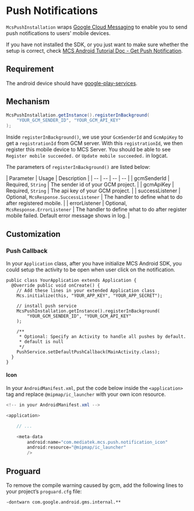 # Push Notifications

`McsPushInstallation` wraps [Google Cloud Messaging][gcm] to enable you to send push notifications to users' mobile devices.

If you have not installed the SDK, or you just want to make sure whether the setup is correct, check [MCS Android Tutorial Doc - Get Push Notification][sdk-tutorial-notif].

## Requirement

The android device should have [google-play-services][google-play-services].

## Mechanism

```java
McsPushInstallation.getInstance().registerInBackground(
    "YOUR_GCM_SENDER_ID", "YOUR_GCM_API_KEY"
);
```

Inside `registerInBackground()`, we use your `GcmSenderId` and `GcmApiKey` to get a `registrationId` from GCM server. With this `registrationId`, we then register this mobile device to MCS Server. You should be able to see `Register mobile succeeded.` or `Update mobile succeeded.` in logcat.

The parameters of `registerInBackground()` are listed below:

| Parameter | Usage | Description |
| -- | -- | -- | -- |
| gcmSenderId | Required, `String` | The sender id of your GCM project. |
| gcmApiKey | Required, `String` | The api key of your GCM project. |
| successListener | Optional, `McsResponse.SuccessListener` | The handler to define what to do after registered mobile. |
| errorListener | Optional, `McsResponse.ErrorListener` | The handler to define what to do after register mobile failed. Default error message shows in log. |


## Customization


### Push Callback

In your `Application` class, after you have initialize MCS Android SDK, you could setup the activity to be open when user click on the notification.

```
public class YourApplication extends Application {
  @Override public void onCreate() {
    // Add these lines in your extended Application class
    Mcs.initialize(this, "YOUR_APP_KEY", "YOUR_APP_SECRET");
    
    // install push service
    McsPushInstallation.getInstance().registerInBackground(
        "YOUR_GCM_SENDER_ID", "YOUR_GCM_API_KEY"
    );

    /**
     * Optional: Specify an Activity to handle all pushes by default.
     * default is null
     */
    PushService.setDefaultPushCallback(MainActivity.class);
  }
}
```

#### Icon

In your `AndroidManifest.xml`, put the code below inside the `<application>` tag and replace `@mipmap/ic_launcher` with your own icon resource.

```java
<!-- in your AndroidManifest.xml -->

<application>

    // ...

    <meta-data
        android:name="com.mediatek.mcs.push.notification_icon"
        android:resource="@mipmap/ic_launcher"
        />
```

## Proguard

To remove the compile warning caused by gcm, add the following lines to your project’s `proguard.cfg` file:

```
-dontwarn com.google.android.gms.internal.**
```


[gcm]: https://developers.google.com/cloud-messaging/
[sdk-tutorial-notif]: https://mtk-mcs.gitbooks.io/mcs-sdk-android-tutorial-doc/content/get_push_notification.html
[google-play-services]: https://developers.google.com/android/guides/overview
